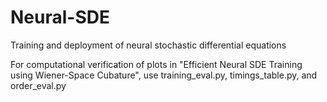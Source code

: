 # Neural-SDE
Training and deployment of neural stochastic differential equations

For computational verification of plots in "Efficient Neural SDE Training using Wiener-Space Cubature", use training_eval.py, timings_table.py, and order_eval.py
